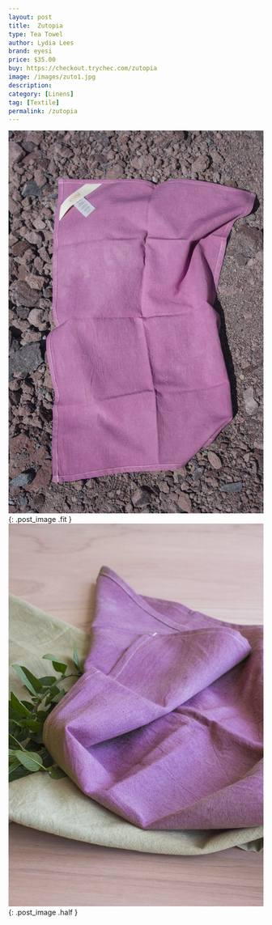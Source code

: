 ```yaml
---
layout: post
title:  Zutopia
type: Tea Towel
author: Lydia Lees
brand: eyesi
price: $35.00
buy: https://checkout.trychec.com/zutopia
image: /images/zuto1.jpg
description:
category: [Linens]
tag: [Textile]
permalink: /zutopia
---
```

![](/images/zuto2.jpg){: .post_image .fit }
![](/images/zuto3.jpg){: .post_image .half }